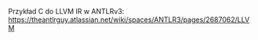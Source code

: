 Przykład C do LLVM IR w ANTLRv3:
https://theantlrguy.atlassian.net/wiki/spaces/ANTLR3/pages/2687062/LLVM
